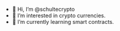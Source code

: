 - 👋 Hi, I’m @schultecrypto
- 👀 I’m interested in crypto currencies.
- 🌱 I’m currently learning smart contracts.
